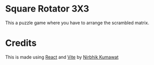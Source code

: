 # Square Rotator 3X3
This a puzzle game where you have to arrange the scrambled matrix.

# Credits
This is made using [React](https://reactjs.org) and [Vite](https://vitejs.dev)
by [Nirbhik Kumawat](https://github.com/NirbhikKumawat)